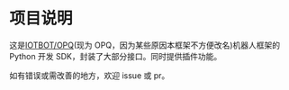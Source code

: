 # 项目说明

这是[IOTBOT/OPQ](https://github.com/OPQBOT/OPQ/ "OPQ")(现为 OPQ，因为某些原因本框架不方便改名)机器人框架的 Python 开发 SDK，封装了大部分接口。同时提供插件功能。

如有错误或需改善的地方，欢迎 issue 或 pr。
